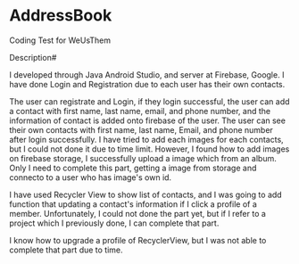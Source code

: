 # AddressBook
Coding Test for WeUsThem

Description#

I developed through Java Android Studio, and server at Firebase, Google.
I have done Login and Registration due to each user has their own contacts.

The user can registrate and Login, if they login successful, the user can add a contact with first name, last name, email, and phone number, and the information of contact is added onto firebase of the user. 
The user can see their own contacts with first name, last name, Email, and phone number after login successfully. I have tried to add each images for each contacts, but I could not done it due to time limit.
However, I found how to add images on firebase storage, I successfully upload a image which from an album. Only I need to complete this part, getting a image from storage and connecto to a user who has image's own id.

I have used Recycler View to show list of contacts, and I was going to add function that updating a contact's information if I click a profile of a member.
Unfortunately, I could not done the part yet, but if I refer to a project which I previously done, I can complete that part.

I know how to upgrade a profile of RecyclerView, but I was not able to complete that part due to time.
